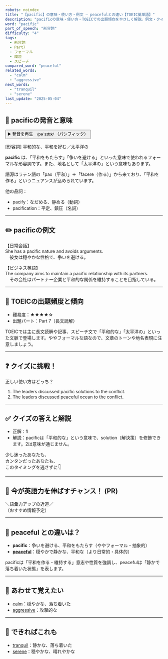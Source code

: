 ```yaml
---
robots: noindex
title: "【pacific】の意味・使い方・例文 ― peacefulとの違い【TOEIC英単語】"
description: "pacificの意味・使い方・TOEICでの出題傾向をやさしく解説。例文・クイズ付きでpeacefulとの違いもわかりやすく学べます。"
word: "pacific"
part_of_speech: "形容詞"
difficulty: "4"
tags:
  - 形容詞
  - Part7
  - フォーマル
  - 環境
  - スピーチ
compared_word: "peaceful"
related_words:
  - "calm"
  - "aggressive"
next_words:
  - "tranquil"
  - "serene"
last_update: "2025-05-04"
---
```


## 🔰 pacificの発音と意味

<button class="play-audio" onclick="playTTS('pacific')">
  <span class="play-audio-main">
    ▶️ 発音を再生　/pəˈsɪfɪk/
  </span>
  <span class="play-audio-sub">
    （パシフィック）
  </span>
</button>

[形容詞] 平和的な、平和を好む／太平洋の

**pacific** は、「平和をもたらす」「争いを避ける」といった意味で使われるフォーマルな形容詞です。また、地名として「太平洋の」という意味もあります。

語源はラテン語の「pax（平和）」＋「facere（作る）」から来ており、「平和を作る」というニュアンスが込められています。

他の品詞：  
- pacify：なだめる、静める（動詞）
- pacification：平定、鎮圧（名詞）

---

## ✏️ pacificの例文

【日常会話】  
She has a pacific nature and avoids arguments.  
　彼女は穏やかな性格で、争いを避ける。

【ビジネス英語】  
The company aims to maintain a pacific relationship with its partners.  
　その会社はパートナー企業と平和的な関係を維持することを目指している。

---

## 🎯 TOEICの出題頻度と傾向

- 難易度：★★★★☆
- 出題パート：Part 7（長文読解）

TOEICでは主に長文読解や記事、スピーチ文で「平和的な」「太平洋の」といった文脈で登場します。ややフォーマルな語なので、文章のトーンや地名表現に注意しましょう。

---

## ❓ クイズに挑戦！

正しい使い方はどっち？

1. The leaders discussed pacific solutions to the conflict.  
2. The leaders discussed peaceful ocean to the conflict.

---

## ✅ クイズの答えと解説

- 正解：**1**
- 解説：pacificは「平和的な」という意味で、solution（解決策）を修飾できます。2は意味が通じません。

少し迷ったあなたも、  
カンタンだったあなたも、  
このタイミングを逃さずに👇️

---

## 🚀 今が英語力を伸ばすチャンス！ (PR)

<div class="info-center">
＼語彙力アップの近道／<br>  
（おすすめ情報予定）
</div>

---

## 🤔  peaceful との違いは？

- **pacific**：争いを避ける、平和をもたらす（ややフォーマル・抽象的）
- **[peaceful](/peaceful)**：穏やかで静かな、平和な（より日常的・具体的）

pacificは「平和を作る・維持する」意志や性質を強調し、peacefulは「静かで落ち着いた状態」を表します。

---

## 🧩 あわせて覚えたい

- [calm](/calm)：穏やかな、落ち着いた
- [aggressive](/aggressive)：攻撃的な

---

## 📖 できればこれも

- [tranquil](/tranquil)：静かな、落ち着いた
- [serene](/serene)：穏やかな、晴れやかな

<!-- cvid: aid09_bid48 -->
